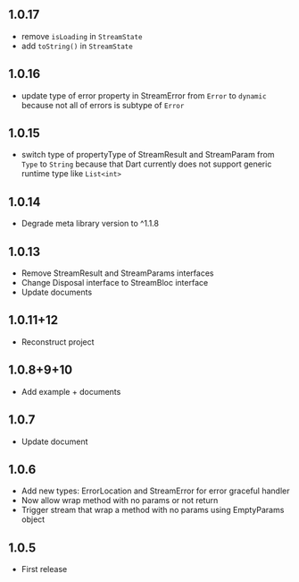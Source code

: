 ## 1.0.17

* remove `isLoading` in `StreamState`
* add `toString()` in `StreamState`

## 1.0.16

* update type of error property in  StreamError from `Error` to `dynamic` because
not all of errors is subtype of `Error`

## 1.0.15

* switch type of propertyType of StreamResult and StreamParam from `Type` to `String`
because that Dart currently does not support generic runtime type like `List<int>`
  
## 1.0.14

* Degrade meta library version to ^1.1.8

## 1.0.13

* Remove StreamResult and StreamParams interfaces
* Change Disposal interface to  StreamBloc interface
* Update documents
  
## 1.0.11+12

* Reconstruct project
  
## 1.0.8+9+10

* Add example + documents
  
## 1.0.7

* Update document
  
## 1.0.6

* Add new types: ErrorLocation and StreamError for error graceful handler
* Now allow wrap method with no params or not return
* Trigger stream that wrap a method with no params using EmptyParams object

## 1.0.5

* First release